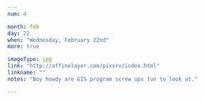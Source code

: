 ```yaml
---
num: 4

month: feb
day: 22
when: "Wednesday, February 22nd"
more: true

imageType: jpg
link: "http://affinelayer.com/pixsrv/index.html"
linkname: ""
notes: "Boy howdy are GIS program screw ups fun to look at."

---
```

